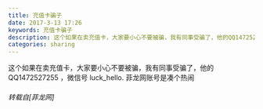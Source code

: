 ```yaml
---
title: 充值卡骗子
date: 2017-3-13 17:26
keywords: 充值卡骗子
description: 这个如果在卖充值卡，大家要小心不要被骗，我有同事受骗了，他的QQ1472527255 ，微信号 luck_hello. 菲龙网账号是凑个热闹
categories: sharing
---
```

<td class="t_f" id="postmessage_578490">

这个如果在卖充值卡，大家要小心不要被骗，我有同事受骗了，他的QQ1472527255 ，微信号 luck_hello. 菲龙网账号是凑个热闹</td>
###### 转载自[菲龙网]